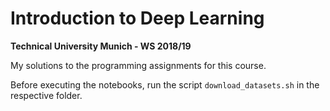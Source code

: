 # Introduction to Deep Learning

**Technical University Munich - WS 2018/19**

My solutions to the programming assignments for this course.

Before executing the notebooks, run the script `download_datasets.sh` in the respective folder.
